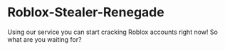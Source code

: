 # Roblox-Stealer-Renegade
Using our service you can start cracking Roblox accounts right now! So what are you waiting for?
